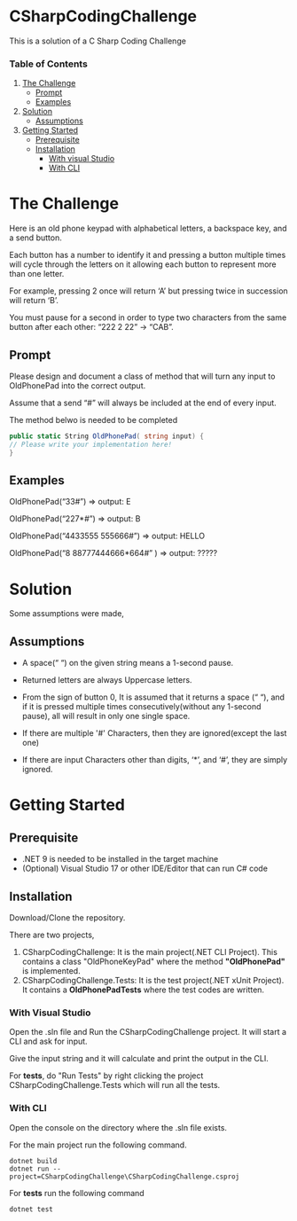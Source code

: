 # CSharpCodingChallenge
This is a solution of a C Sharp Coding Challenge

<!-- TABLE OF CONTENTS -->
### Table of Contents
  <ol>
    <li>
      <a href="#the-challenge">The Challenge</a>
      <ul>
        <li><a href="#prompt">Prompt</a></li>
        <li><a href="#examples">Examples</a></li>
      </ul>
    </li>
    <li>
      <a href="#solution">Solution</a>
      <ul>
        <li><a href="#assumptions">Assumptions</a></li>
      </ul>
    </li>
    <li>
      <a href="#getting-started">Getting Started</a>
      <ul>
        <li>
            <a href="#prerequisite">Prerequisite</a>
        </li>
        <li>
            <a href="#installation">Installation</a>
            <ul>
                <li>
                    <a href="#with-visual-studio">With visual Studio</a>
                </li>
                <li>
                    <a href="#with-cli">With CLI</a>
                </li>
            </ul>
        </li>
      </ul>
    </li>
  </ol>



# The Challenge
Here is an old phone keypad with alphabetical letters, a backspace
key, and a send button.

Each button has a number to identify it and pressing a button multiple times will cycle through the letters on it allowing each button to represent more than one letter.

For example, pressing 2 once will return ‘A’ but pressing twice in
succession will return ‘B’.

You must pause for a second in order to type two characters from the same button after
each other: “222 2 22” -> “CAB”.

## Prompt
Please design and document a class of method that will turn any input to OldPhonePad 
into the correct output.

Assume that a send “#” will always be included at the end of every input.

The method belwo is needed to be completed
```cs
public static String OldPhonePad( string input) {
// Please write your implementation here!
}
```



## Examples
OldPhonePad(“33#”) => output: E

OldPhonePad(“227*#”) => output: B

OldPhonePad(“4433555 555666#”) => output: HELLO

OldPhonePad(“8 88777444666*664#” ) => output: ?????


# Solution
Some assumptions were made, 

## Assumptions
- A space(“ “) on the given string means a 1-second pause.

- Returned letters are always Uppercase letters.

- From the sign of button 0, It is assumed that it returns a space (“ “), and if it is pressed multiple times consecutively(without any 1-second pause), all will result in only one single space.

- If there are multiple '#' Characters, then they are ignored(except the last one)

- If there are input Characters other than digits, ‘*’, and ‘#’, they are simply ignored.


# Getting Started

## Prerequisite
- .NET 9 is needed to be installed in the target machine
- (Optional) Visual Studio 17 or other IDE/Editor that can run C# code


## Installation
Download/Clone the repository. 

There are two projects,  

1. CSharpCodingChallenge: It is the main project(.NET CLI Project). This contains a class "OldPhoneKeyPad" where the method **"OldPhonePad"** is implemented.
2. CSharpCodingChallenge.Tests: It is the test project(.NET xUnit Project). It contains a **OldPhonePadTests** where the test codes are written.

### With Visual Studio
Open the .sln file and Run the CSharpCodingChallenge project. It will start a CLI and ask for input. 

Give the input string and it will calculate and print the output in the CLI. 


For **tests**, do "Run Tests" by right clicking the project  CSharpCodingChallenge.Tests which will run all the tests. 


### With CLI

Open the console on the directory where the .sln file exists.

For the main project run the following command. 

```console
dotnet build
dotnet run --project=CSharpCodingChallenge\CSharpCodingChallenge.csproj
```

For **tests** run the following command

```console
dotnet test
```